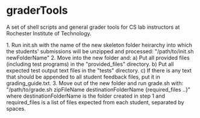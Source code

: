 graderTools
===========

A set of shell scripts and general grader tools for CS lab instructors at
Rochester Institute of Technology.

<INSTRUCTIONS>
	1.  Run init.sh with the name of the new skeleton folder heirarchy into
		which the students' submissions will be unzipped and processed:
			"/path/to/init.sh newFolderName"
	2.  Move into the new folder and:
		a) Put all provided files (including test programs) in the
			"provided_files" directory.
		b) Put all expected test output text files in the "tests" directory.
		c) If there is any text that should be appended to all student
			feedback files, put it in grading_guide.txt.
	3.  Move out of the new folder and run grade.sh with:
			"/path/to/grade.sh zipFileName destinationFolderName {required_files ..}"
		where destinationFolderName is the folder created in step 1 and
		required_files is a list of files expected from each student,
		separated by spaces.
